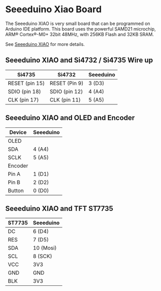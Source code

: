 # Seeeduino Xiao Board


The Seeeduino XIAO  is very small board that can be programmed on Arduino IDE platform. This board uses the powerful SAMD21 microchip, ARM® Cortex®-M0+ 32bit 48MHz, with 256KB Flash and 32KB SRAM.

See [Seeeduino XIAO](https://wiki.seeedstudio.com/Seeeduino-XIAO/) for more details.


## Seeeduino XIAO and Si4732 / Si4735 Wire up

| Si4735         | Si4732        | Seeeduino |
| -------------- | ------------  | ----------|
| RESET (pin 15) | RESET (Pin 9) |    3 (D3) |
| SDIO (pin 18)  | SDIO (pin 12) |    4 (A4) |
| CLK (pin 17)   | CLK (pin 11)  |    5 (A5) |



## Seeeduino XIAO and OLED and Encoder

| Device  | Seeeduino |
| --------| ----------|
| OLED    |           |
|   SDA   |    4 (A4) |
|   SCLK  |    5 (A5) |
| Encoder |           |
|   Pin A |    1 (D1) |
|   Pin B |    2 (D2) |
|  Button |    0 (D0) |


## Seeeduino XIAO and TFT ST7735

| ST7735  | Seeeduino |
| --------| ----------|
| DC      |   6 (D4)  | 
| RES     |   7 (D5)  |
| SDA     |  10 (Mosi)| 
| SCL     |   8 (SCK) |
| VCC     |  3V3      | 
| GND     |  GND      |
| BLK     |  3V3      |  

 


 



